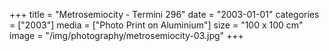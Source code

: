 +++
title = "Metrosemiocity - Termini 296"
date = "2003-01-01"
categories = ["2003"]
media = ["Photo Print on Aluminium"]
size = "100 x 100 cm"
image = "/img/photography/metrosemiocity-03.jpg"
+++
